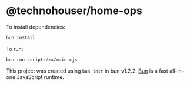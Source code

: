 # @technohouser/home-ops

To install dependencies:

```bash
bun install
```

To run:

```bash
bun run scripts/zx/main.cjs
```

This project was created using `bun init` in bun v1.2.2. [Bun](https://bun.sh) is a fast all-in-one JavaScript runtime.
